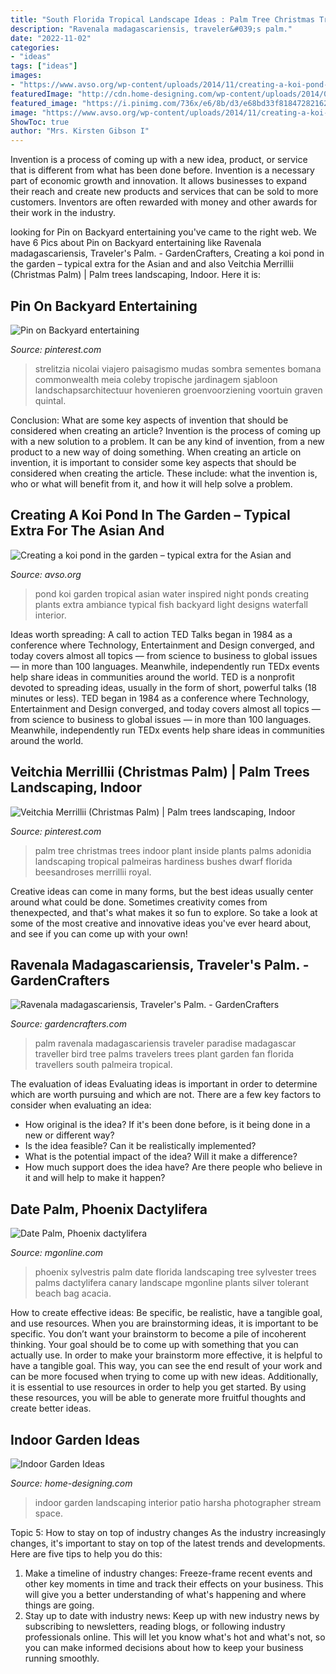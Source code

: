 ```yaml
---
title: "South Florida Tropical Landscape Ideas : Palm Tree Christmas Trees Indoor Plant Inside Plants Palms Adonidia Landscaping Tropical Palmeiras Hardiness Bushes Dwarf Florida Beesandroses Merrillii Royal"
description: "Ravenala madagascariensis, traveler&#039;s palm."
date: "2022-11-02"
categories:
- "ideas"
tags: ["ideas"]
images:
- "https://www.avso.org/wp-content/uploads/2014/11/creating-a-koi-pond-in-the-garden-typical-extra-for-the-asian-and-tropical-inspired-ambiance-garden-plants-1415274437.jpg"
featuredImage: "http://cdn.home-designing.com/wp-content/uploads/2014/02/5-Indoor-landscaping.jpeg"
featured_image: "https://i.pinimg.com/736x/e6/8b/d3/e68bd33f8184728216219f44d610e935--porch-ideas-backyard-ideas.jpg"
image: "https://www.avso.org/wp-content/uploads/2014/11/creating-a-koi-pond-in-the-garden-typical-extra-for-the-asian-and-tropical-inspired-ambiance-garden-plants-1415274437.jpg"
ShowToc: true
author: "Mrs. Kirsten Gibson I"
---
```



Invention is a process of coming up with a new idea, product, or service that is different from what has been done before. Invention is a necessary part of economic growth and innovation. It allows businesses to expand their reach and create new products and services that can be sold to more customers. Inventors are often rewarded with money and other awards for their work in the industry.

	

		
looking for Pin on Backyard entertaining you've came to the right web. We have 6 Pics about Pin on Backyard entertaining like Ravenala madagascariensis, Traveler&#039;s Palm. - GardenCrafters, Creating a koi pond in the garden – typical extra for the Asian and and also Veitchia Merrillii (Christmas Palm) | Palm trees landscaping, Indoor. Here it is:
		
    
## Pin On Backyard Entertaining

<img loading=lazy src="https://i.pinimg.com/736x/e6/8b/d3/e68bd33f8184728216219f44d610e935--porch-ideas-backyard-ideas.jpg" onerror="this.onerror=null;this.src='https://tse3.mm.bing.net/th?id=OIP.oa1o4vVggnT68C7ZNuqcLwHaLg&amp;pid=15.1';" alt="Pin on Backyard entertaining">

_Source: pinterest.com_

>strelitzia nicolai viajero paisagismo mudas sombra sementes bomana commonwealth meia coleby tropische jardinagem sjabloon landschapsarchitectuur hovenieren groenvoorziening voortuin graven quintal. 

	

Conclusion: What are some key aspects of invention that should be considered when creating an article?
Invention is the process of coming up with a new solution to a problem. It can be any kind of invention, from a new product to a new way of doing something. When creating an article on invention, it is important to consider some key aspects that should be considered when creating the article. These include: what the invention is, who or what will benefit from it, and how it will help solve a problem.

    
## Creating A Koi Pond In The Garden – Typical Extra For The Asian And

<img loading=lazy src="https://www.avso.org/wp-content/uploads/2014/11/creating-a-koi-pond-in-the-garden-typical-extra-for-the-asian-and-tropical-inspired-ambiance-garden-plants-1415274437.jpg" onerror="this.onerror=null;this.src='https://tse3.mm.bing.net/th?id=OIP.O9VwXcsVu-m0WrU40oA5jQHaJf&amp;pid=15.1';" alt="Creating a koi pond in the garden – typical extra for the Asian and">

_Source: avso.org_

>pond koi garden tropical asian water inspired night ponds creating plants extra ambiance typical fish backyard light designs waterfall interior. 

	

Ideas worth spreading: A call to action
TED Talks began in 1984 as a conference where Technology, Entertainment and Design converged, and today covers almost all topics — from science to business to global issues — in more than 100 languages. Meanwhile, independently run TEDx events help share ideas in communities around the world.
TED is a nonprofit devoted to spreading ideas, usually in the form of short, powerful talks (18 minutes or less). TED began in 1984 as a conference where Technology, Entertainment and Design converged, and today covers almost all topics — from science to business to global issues — in more than 100 languages. Meanwhile, independently run TEDx events help share ideas in communities around the world.

    
## Veitchia Merrillii (Christmas Palm) | Palm Trees Landscaping, Indoor

<img loading=lazy src="https://i.pinimg.com/736x/80/aa/00/80aa00d821f29e235428649d7222ecb8--tropical-design-yucca.jpg" onerror="this.onerror=null;this.src='https://tse1.mm.bing.net/th?id=OIP.EJQe1yNy8d-PUisCtKa5PQAAAA&amp;pid=15.1';" alt="Veitchia Merrillii (Christmas Palm) | Palm trees landscaping, Indoor">

_Source: pinterest.com_

>palm tree christmas trees indoor plant inside plants palms adonidia landscaping tropical palmeiras hardiness bushes dwarf florida beesandroses merrillii royal. 

	

Creative ideas can come in many forms, but the best ideas usually center around what could be done. Sometimes creativity comes from thenexpected, and that's what makes it so fun to explore. So take a look at some of the most creative and innovative ideas you've ever heard about, and see if you can come up with your own!

    
## Ravenala Madagascariensis, Traveler&#039;s Palm. - GardenCrafters

<img loading=lazy src="http://www.gardencrafters.com/wp-content/uploads/2012/12/R25.jpg" onerror="this.onerror=null;this.src='https://tse1.mm.bing.net/th?id=OIP._HiIweBy6yv0LbngBsYoxQHaFj&amp;pid=15.1';" alt="Ravenala madagascariensis, Traveler&#039;s Palm. - GardenCrafters">

_Source: gardencrafters.com_

>palm ravenala madagascariensis traveler paradise madagascar traveller bird tree palms travelers trees plant garden fan florida travellers south palmeira tropical. 

	

The evaluation of ideas
Evaluating ideas is important in order to determine which are worth pursuing and which are not. There are a few key factors to consider when evaluating an idea:
- How original is the idea? If it's been done before, is it being done in a new or different way?
- Is the idea feasible? Can it be realistically implemented?
- What is the potential impact of the idea? Will it make a difference?
- How much support does the idea have? Are there people who believe in it and will help to make it happen?

    
## Date Palm, Phoenix Dactylifera

<img loading=lazy src="http://mgonline.com/media/Images/P/Phoenix_sylvestris06.jpg" onerror="this.onerror=null;this.src='https://tse2.mm.bing.net/th?id=OIP.SHQZiEgL70J61rZmw-ISkAHaJ4&amp;pid=15.1';" alt="Date Palm, Phoenix dactylifera">

_Source: mgonline.com_

>phoenix sylvestris palm date florida landscaping tree sylvester trees palms dactylifera canary landscape mgonline plants silver tolerant beach bag acacia. 

	

How to create effective ideas: Be specific, be realistic, have a tangible goal, and use resources.
When you are brainstorming ideas, it is important to be specific. You don’t want your brainstorm to become a pile of incoherent thinking. Your goal should be to come up with something that you can actually use. In order to make your brainstorm more effective, it is helpful to have a tangible goal. This way, you can see the end result of your work and can be more focused when trying to come up with new ideas. Additionally, it is essential to use resources in order to help you get started. By using these resources, you will be able to generate more fruitful thoughts and create better ideas.

    
## Indoor Garden Ideas

<img loading=lazy src="http://cdn.home-designing.com/wp-content/uploads/2014/02/5-Indoor-landscaping.jpeg" onerror="this.onerror=null;this.src='https://tse3.mm.bing.net/th?id=OIP.jSFo0LN-FJj1om5VC5QOmwHaLE&amp;pid=15.1';" alt="Indoor Garden Ideas">

_Source: home-designing.com_

>indoor garden landscaping interior patio harsha photographer stream space. 

	

Topic 5: How to stay on top of industry changes
As the industry increasingly changes, it's important to stay on top of the latest trends and developments. Here are five tips to help you do this:
1. Make a timeline of industry changes: Freeze-frame recent events and other key moments in time and track their effects on your business. This will give you a better understanding of what's happening and where things are going.
2. Stay up to date with industry news: Keep up with new industry news by subscribing to newsletters, reading blogs, or following industry professionals online. This will let you know what's hot and what's not, so you can make informed decisions about how to keep your business running smoothly.

